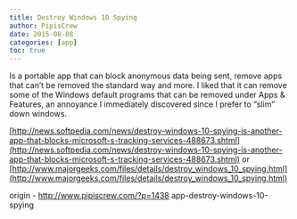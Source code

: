 ```yaml
---
title: Destroy Windows 10 Spying
author: PipisCrew
date: 2015-08-08
categories: [app]
toc: true
---
```


Is a portable app that can block anonymous data being sent, remove apps that can’t be removed the standard way and more. I liked that it can remove some of the Windows default programs that can be removed under Apps & Features, an annoyance I immediately discovered since I prefer to “slim” down windows.

[http://news.softpedia.com/news/destroy-windows-10-spying-is-another-app-that-blocks-microsoft-s-tracking-services-488673.shtml](http://news.softpedia.com/news/destroy-windows-10-spying-is-another-app-that-blocks-microsoft-s-tracking-services-488673.shtml)
or
[http://www.majorgeeks.com/files/details/destroy_windows_10_spying.html](http://www.majorgeeks.com/files/details/destroy_windows_10_spying.html)

origin - http://www.pipiscrew.com/?p=1438 app-destroy-windows-10-spying